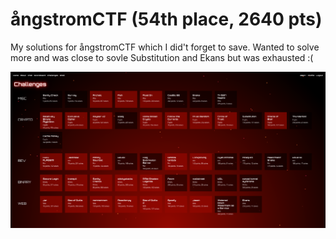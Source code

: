 # ångstromCTF (54th place, 2640 pts)

My solutions for ångstromCTF which I did't forget to save. Wanted to solve more and was close to sovle Substitution and Ekans but was exhausted :(

![Solves](./solves.png)